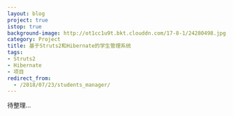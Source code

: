 ```yaml
---
layout: blog
project: true
istop: true
background-image: http://ot1cc1u9t.bkt.clouddn.com/17-8-1/24280498.jpg
category: Project
title: 基于Struts2和Hibernate的学生管理系统
tags:
- Struts2
- Hibernate
- 项目
redirect_from:
  - /2018/07/23/students_manager/
---
```


待整理...
